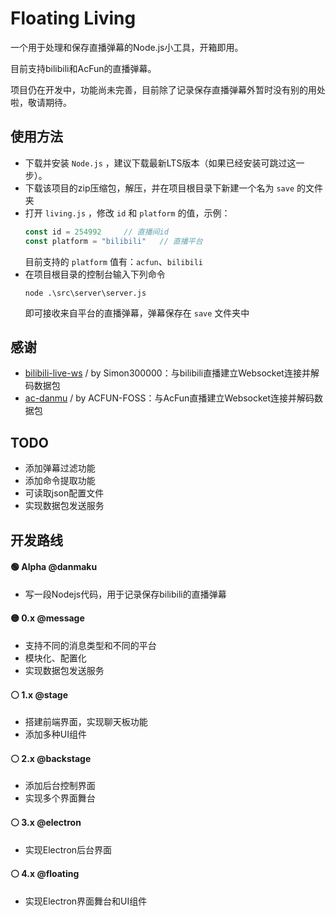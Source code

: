 # Floating Living
一个用于处理和保存直播弹幕的Node.js小工具，开箱即用。

目前支持bilibili和AcFun的直播弹幕。

项目仍在开发中，功能尚未完善，目前除了记录保存直播弹幕外暂时没有别的用处啦，敬请期待。

## 使用方法
* 下载并安装 `Node.js` ，建议下载最新LTS版本（如果已经安装可跳过这一步）。
* 下载该项目的zip压缩包，解压，并在项目根目录下新建一个名为 `save` 的文件夹
* 打开 `living.js` ，修改 `id` 和 `platform` 的值，示例：
  ``` javascript
  const id = 254992     // 直播间id
  const platform = "bilibili"   // 直播平台
  ```
  目前支持的 `platform` 值有：`acfun`、`bilibili`
* 在项目根目录的控制台输入下列命令
  ```
  node .\src\server\server.js
  ```
  即可接收来自平台的直播弹幕，弹幕保存在 `save` 文件夹中

## 感谢
* [bilibili-live-ws](https://github.com/simon300000/bilibili-live-ws/) / by Simon300000：与bilibili直播建立Websocket连接并解码数据包
* [ac-danmu](https://github.com/ACFUN-FOSS/ac-danmu.js) / by ACFUN-FOSS：与AcFun直播建立Websocket连接并解码数据包

## TODO
* 添加弹幕过滤功能
* 添加命令提取功能
* 可读取json配置文件
* 实现数据包发送服务

## 开发路线
#### 🟢 Alpha @danmaku 
* 写一段Nodejs代码，用于记录保存bilibili的直播弹幕
#### 🟡 0.x @message 
* 支持不同的消息类型和不同的平台
* 模块化、配置化
* 实现数据包发送服务
#### ⚪ 1.x @stage
* 搭建前端界面，实现聊天板功能
* 添加多种UI组件
#### ⚪ 2.x @backstage
* 添加后台控制界面
* 实现多个界面舞台
#### ⚪ 3.x @electron
* 实现Electron后台界面
#### ⚪ 4.x @floating
* 实现Electron界面舞台和UI组件
